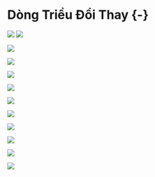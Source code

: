 # Dòng Triều Đổi Thay {-}

![](~/Library/CloudStorage/OneDrive-UW/VietMisinfoResearch/changing-tides/content-vn/changingTides-3.jpg)
![](~/Library/CloudStorage/OneDrive-UW/VietMisinfoResearch/changing-tides/content-vn/changingTides-4.jpg)

![](~/Library/CloudStorage/OneDrive-UW/VietMisinfoResearch/changing-tides/content-vn/changingTides-5.jpg)

![](~/Library/CloudStorage/OneDrive-UW/VietMisinfoResearch/changing-tides/content-vn/changingTides-6.jpg)

![](~/Library/CloudStorage/OneDrive-UW/VietMisinfoResearch/changing-tides/content-vn/changingTides-7.jpg)

![](~/Library/CloudStorage/OneDrive-UW/VietMisinfoResearch/changing-tides/content-vn/changingTides-8.jpg)

![](~/Library/CloudStorage/OneDrive-UW/VietMisinfoResearch/changing-tides/content-vn/changingTides-9.jpg)

![](~/Library/CloudStorage/OneDrive-UW/VietMisinfoResearch/changing-tides/content-vn/changingTides-10.jpg)

![](~/Library/CloudStorage/OneDrive-UW/VietMisinfoResearch/changing-tides/content-vn/changingTides-11.jpg)

![](~/Library/CloudStorage/OneDrive-UW/VietMisinfoResearch/changing-tides/content-vn/changingTides-12.jpg)

![](~/Library/CloudStorage/OneDrive-UW/VietMisinfoResearch/changing-tides/content-vn/changingTides-13.jpg)

![](~/Library/CloudStorage/OneDrive-UW/VietMisinfoResearch/changing-tides/content-vn/changingTides-14.jpg)
